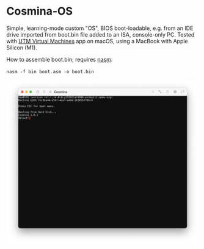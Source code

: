 # Cosmina-OS
Simple, learning-mode custom "OS", BIOS boot-loadable, e.g. from an IDE drive imported from boot.bin file added to an ISA, console-only PC.
Tested with [UTM Virtual Machines](https://apps.apple.com/app/utm-virtual-machines/id1538878817) app on macOS, using a MacBook with Apple Silicon (M1).

How to assemble boot.bin; requires [nasm](https://nasm.us):

`nasm -f bin boot.asm -o boot.bin`

![Screenshot](https://github.com/SDolha/Cosmina-OS/blob/master/Screenshot.png?raw=true)

